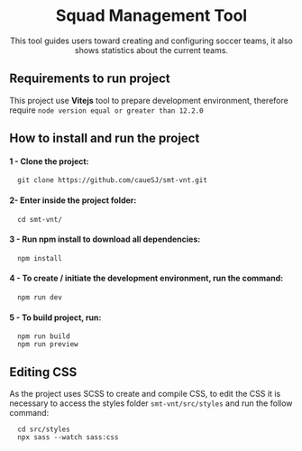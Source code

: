 <h1 align="center">Squad Management Tool</h1>
<p align="center">This tool guides users toward creating and configuring soccer teams, it also shows statistics about the current teams.</p>

## Requirements to run project
This project use **Vitejs** tool to prepare development environment, therefore require `node version equal or greater than 12.2.0`

## How to install and run the project
#### 1 - Clone the project:
```console
  git clone https://github.com/caueSJ/smt-vnt.git
```

#### 2- Enter inside the project folder:
```console
  cd smt-vnt/
```

#### 3 - Run npm install to download all dependencies:
```console
  npm install
```

#### 4 - To create / initiate the development environment, run the command:
```console
  npm run dev
```

#### 5 - To build project, run:
```console
  npm run build
  npm run preview
```


## Editing CSS
As the project uses SCSS to create and compile CSS, to edit the CSS it is necessary to access the styles folder `smt-vnt/src/styles` and run the follow command:
```console
  cd src/styles
  npx sass --watch sass:css
```
